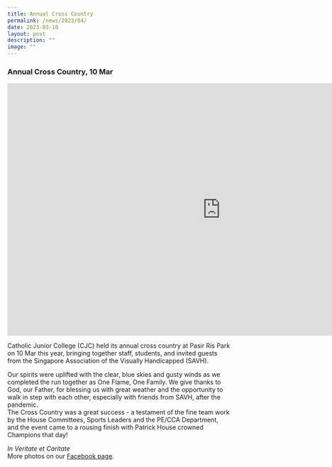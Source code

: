```yaml
---
title: Annual Cross Country
permalink: /news/2023/04/
date: 2023-03-10
layout: post
description: ""
image: ""
---
```




### **Annual Cross Country, 10 Mar**

<iframe allowfullscreen="true" height="569" width="960" frameborder="0" src="https://docs.google.com/presentation/d/e/2PACX-1vTb5FEkx_DPJZk2LYNQrbPoviR2O4balJxzzW_H7tLYdWptxNjKDPhRi-AT-zCXN2XTq7xMpLKwiX2r/embed?start=false&amp;loop=false&amp;delayms=3000"></iframe>

Catholic Junior College (CJC) held its annual cross country at Pasir Ris Park on 10 Mar this year, bringing together staff, students, and invited guests from the Singapore Association of the Visually Handicapped (SAVH).  
  
Our spirits were uplifted with the clear, blue skies and gusty winds as we completed the run together as One Flame, One Family. We give thanks to God, our Father, for blessing us with great weather and the opportunity to walk in step with each other, especially with friends from SAVH, after the pandemic.  
The Cross Country was a great success - a testament of the fine team work by the House Committees, Sports Leaders and the PE/CCA Department, and the event came to a rousing finish with Patrick House crowned Champions that day!

_In Veritate et Caritate_<br>
More photos on our&nbsp;[Facebook page](https://m.facebook.com/story.php?story_fbid=pfbid02DHPCDb4eHf7Tboquk1n6DEhidYsjFQREXbFGcaNdqKVyULTLv6wehPJaDSAsERdSl&amp;id=100063782370301&amp;mibextid=Nif5oz).